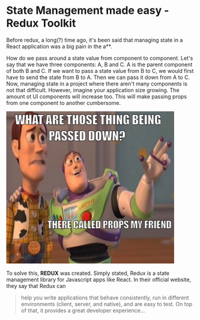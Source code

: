 # State Management made easy - Redux Toolkit

Before redux, a long(?) time ago, it's been said that managing state in a React application was a big pain in the a**. 

How do we pass around a state value from component to component. Let's say that we have three components: A, B and C. A is the parent component of both B and C. If we want to pass a state value from B to C, we would first have to send the state from B to A. Then we can pass it down from A to C. Now, managing state in a project where there aren't many components is not that difficult. However, imagine your application size growing. The amount ot UI components will increase too. This will make passing props from one component to another cumbersome.

![haha](haha.PNG)

To solve this, **REDUX** was created. Simply stated, Redux is a state management library for Javascript apps like React. In their official website, they say that Redux can

>help you write applications that behave consistently, run in different environments (client, server, and native), and are easy to test. On top of that, it provides a great developer experience...

